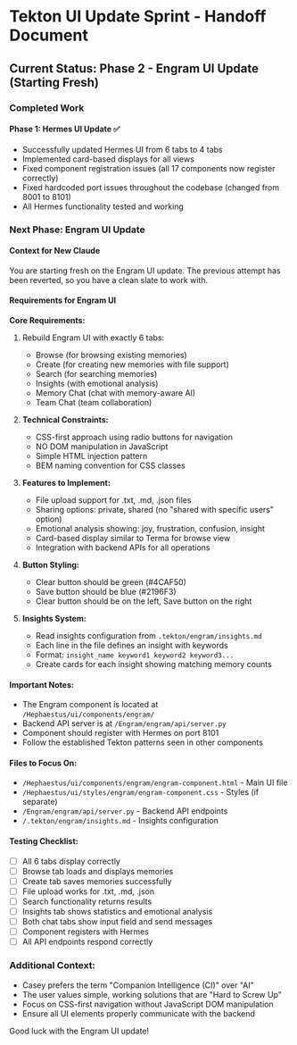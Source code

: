# Tekton UI Update Sprint - Handoff Document

## Current Status: Phase 2 - Engram UI Update (Starting Fresh)

### Completed Work

#### Phase 1: Hermes UI Update ✅
- Successfully updated Hermes UI from 6 tabs to 4 tabs
- Implemented card-based displays for all views
- Fixed component registration issues (all 17 components now register correctly)
- Fixed hardcoded port issues throughout the codebase (changed from 8001 to 8101)
- All Hermes functionality tested and working

### Next Phase: Engram UI Update

#### Context for New Claude
You are starting fresh on the Engram UI update. The previous attempt has been reverted, so you have a clean slate to work with.

#### Requirements for Engram UI

**Core Requirements:**
1. Rebuild Engram UI with exactly 6 tabs:
   - Browse (for browsing existing memories)
   - Create (for creating new memories with file support)
   - Search (for searching memories)
   - Insights (with emotional analysis)
   - Memory Chat (chat with memory-aware AI)
   - Team Chat (team collaboration)

2. **Technical Constraints:**
   - CSS-first approach using radio buttons for navigation
   - NO DOM manipulation in JavaScript
   - Simple HTML injection pattern
   - BEM naming convention for CSS classes

3. **Features to Implement:**
   - File upload support for .txt, .md, .json files
   - Sharing options: private, shared (no "shared with specific users" option)
   - Emotional analysis showing: joy, frustration, confusion, insight
   - Card-based display similar to Terma for browse view
   - Integration with backend APIs for all operations

4. **Button Styling:**
   - Clear button should be green (#4CAF50)
   - Save button should be blue (#2196F3)
   - Clear button should be on the left, Save button on the right

5. **Insights System:**
   - Read insights configuration from `.tekton/engram/insights.md`
   - Each line in the file defines an insight with keywords
   - Format: `insight_name keyword1 keyword2 keyword3...`
   - Create cards for each insight showing matching memory counts

#### Important Notes:
- The Engram component is located at `/Hephaestus/ui/components/engram/`
- Backend API server is at `/Engram/engram/api/server.py`
- Component should register with Hermes on port 8101
- Follow the established Tekton patterns seen in other components

#### Files to Focus On:
- `/Hephaestus/ui/components/engram/engram-component.html` - Main UI file
- `/Hephaestus/ui/styles/engram/engram-component.css` - Styles (if separate)
- `/Engram/engram/api/server.py` - Backend API endpoints
- `/.tekton/engram/insights.md` - Insights configuration

#### Testing Checklist:
- [ ] All 6 tabs display correctly
- [ ] Browse tab loads and displays memories
- [ ] Create tab saves memories successfully
- [ ] File upload works for .txt, .md, .json
- [ ] Search functionality returns results
- [ ] Insights tab shows statistics and emotional analysis
- [ ] Both chat tabs show input field and send messages
- [ ] Component registers with Hermes
- [ ] All API endpoints respond correctly

### Additional Context:
- Casey prefers the term "Companion Intelligence (CI)" over "AI"
- The user values simple, working solutions that are "Hard to Screw Up"
- Focus on CSS-first navigation without JavaScript DOM manipulation
- Ensure all UI elements properly communicate with the backend

Good luck with the Engram UI update!
